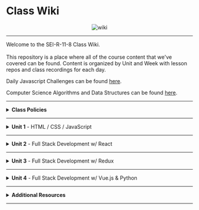 # Class Wiki

<div align="center">
  <img src="https://i.imgur.com/e2Ma89q.png" alt="wiki">
</div>

___
Welcome to the SEI-R-11-8 Class Wiki. <br/><br/> This repository is a place where all of the course content that we've covered can be found. Content is organized by Unit and Week with lesson repos and class recordings for each day.

Daily Javascript Challenges can be found [here](https://github.com/SEI-R-11-8/daily_js_challenges).

Computer Science Algorithms and Data Structures can be found [here](https://github.com/SEI-R-11-8/cs_data_structures).

___
<details><summary><strong>Class Policies</strong></summary><p>
  
Below, you will find Class Policies and Requirements as laid out in Orientation and conveyed by the Instructional Team.  We compile them here for your reference and review.
  
</p>

<ul type="none">

<li><details><summary><strong>Code of Conduct</strong></summary><p>
  
<ul>
  <li>Foster a productive classroom environment.</li>
  <li>Treat others with respect and dignity.</li>
  <li>Remember that everyone is coming at this with a different background.</li>
  <li>Professionalism in all methods of communication, both in-person <i>and</i> online.
    <ul>
      <li>Slack is an extension of our on-campus community. We ask that you remain courteous, respectful, and professional while engaging on Slack.</li>
    </ul>
  </li>
  <li><b>Zero tolerance for plagiarism and cheating.</b></li>
</ul>
  
</p></details></li>

<li><details><summary><strong>Deliverable Submission Requirements</strong></summary><p>
  
<ul>
  <li>Deliverables must be submitted following the <a href="https://github.com/SEI-R-11-8/template_pull_request">PR Guidelines</a>.</li>
  <li>Students must meet deliverable requirements for the submission to be marked as "Complete".</li>
  <li>Deliverables are <i>always</i> due the following class day at the beginning of class, unless otherwise stated.</li>
  <li>There is a grace period for re-submission or late submission.  All re-submits/late submits are due the <b>Monday following the week of assignment</b>.
    <ul>
      <li>Deliverables assigned on Fridays <b>do not</b> have a re-submit <i>or</i> late submit grace period.</li>
      <li>Deliverables submitted <i>after</i> the grace period <b>will not</b> be graded or accepted and will be marked as "Incomplete".</li>
    </ul>
  </li>
</ul>
  
</p></details></li>

<li><details><summary><strong>Graduation Requirements</strong></summary><p>
  
<ul>
  <li>Meet Project Requirements.
    <ul><li>Satisfactorily complete and present a project for <i>each</i> of the <b>4</b> units.</li></ul>
  </li>
  <li>Submit and complete a <i>minimum</i> of <b>80%</b> of deliverables (labs, homework, etc.).</li>
  <li>Adhere to attendance policy.
    <ul>
      <li>Students are allowed <b>3</b> absences over the <i>entire</i> course.</li>
      <li><b>3</b> tardies or early departures equals <b>1</b> absence.</li>
      <li>Tardy policy <i>includes</i> Outcomes participation.</li>
    </ul>
  </li>
</ul>
  
</p></details></li>

<li><details><summary><strong>A Note on Plagiarism</strong></summary><p>
  
<ul>
  <li>Plagiarism is a serious offense and grounds for immediate withdrawal.</li>
  <li>You are encouraged to ask others, including students, instructors, and Stack Overflow for help. However, it is <b><i>not acceptable to copy</i></b> another persons code and submit it as your own. More importantly, it is detrimental to your learning and growth.</li>
  <li>Small snippets of code that solve small problems taken from Stack Overflow are generally an exception to this rule. If you aren't sure, it is your responsibility to <b><i>ask your instructor</i></b>. To be on the safe side, we ask that you credit the person/resource you got the code from in a comment, and let an instructor take a look at it.</li>
</ul>
  
</p></details></li>

<li><details><summary><strong>Observed Holidays</strong></summary><p>

<p>
The following dates are observed Holidays for this immersive.  There will be no class days on or within any of the date ranges listed below.  If you have any questions regarding Holidays, or have a special circumstance, please don't hesitate to reach out to your instructional team.
</p>
  
| Holiday | Dates |
|:---:|:---:|
| Veteran's Day | November 11th, 2021 |
| Thanksgiving | November 24th, 2021 - November 26th, 2021 |
| Christmas/New Year's | December 24th, 2021 - December 31st, 2021 |
| Martin Luther King Jr. Day | January 17th, 2022 |
  
</p></details></li>
  
</ul></details>

____
<details><summary><strong>Unit 1</strong> - HTML / CSS / JavaScript</summary><p>

<ul type="none">
  
  <li><details><summary><strong>Week 1</strong></summary><p>
  
  <p>
  In Week 1, we review the fundamental concepts of <b>HTML</b>, <b>CSS</b>, and <b>JavaScript</b> along with introducing <b>git</b> workflow, <b>terminal</b> commands, and writing professional <b>markdown</b> files. 
  </p>
  
  <ul type="none">

  <li><details><summary>Repos</summary><p>

  | Day 1 | Day 2 | Day 3 | Day 4 | Day 5 |
  |:---:|:---:|:---:|:---:|:---:|
  | [Installfest](https://github.com/SEI-R-11-8/u1_installfest) | [Github / Homework Submission](https://github.com/SEI-R-11-8/u1_lesson_github) | [Flexbox Froggy](https://flexboxfroggy.com/) | Veteran's Day | [Grid Garden](https://cssgridgarden.com/) |
  | [Terminal Lesson](https://github.com/SEI-R-11-8/u1_lesson_terminal) | [Intro to HTML](https://github.com/SEI-R-11-8/u1_lesson_intro_HTML) | [JS Datatypes](https://github.com/SEI-R-11-8/u1_lesson_js_data_types) |  | [Intro to JS DOM](https://github.com/SEI-R-11-8/u1_lesson_intro_DOM) |
  | [Git Lesson](https://github.com/SEI-R-11-8/u1_lesson_git) | [Intro to CSS](https://github.com/SEI-R-11-8/u1_lesson_intro_CSS) | [JS Arrays](https://github.com/SEI-R-11-8/u1_lesson_js_arrays) |  | [JS DOM Quotes Lab](https://github.com/SEI-R-11-8/u1_lab_DOM_quotes) |
  | [VS Code Lesson](https://github.com/SEI-R-11-8/u1_lesson_VSCode) | [Fake Resume Lab](https://github.com/SEI-R-11-8/u1_lab_fake_resume) | [JS Loops & Control Flow](https://github.com/SEI-R-11-8/u1_lesson_loops_and_control_flow) |  | [JS Events](https://github.com/SEI-R-11-8/u1_lesson_js_events) |
  | [Star Wars Homework](https://github.com/SEI-R-11-8/u1_hw_star_wars) | [Flexbox / Grid](https://github.com/SEI-R-11-8/u1_lesson_flex_grid) | [JS Functions](https://github.com/SEI-R-11-8/u1_lesson_js_functions) |  | [JS Dots Game Lab](https://github.com/SEI-R-11-8/u1_lab_dots) |
  |  | [Markdown / ReadMe Homework](https://github.com/SEI-R-11-8/u1_hw_markdown) | [JS Scope](https://github.com/SEI-R-11-8/u1_lesson_js_scope) |  | [Tic Tac Toe Homework](https://github.com/SEI-R-11-8/u1_hw_tic_tac_toe) |
  |  |  | [Control Flow Adventure Homework](https://github.com/SEI-R-11-8/u1_hw_control_flow_adventure) |  |  |

  </p></details></li>


  <li><details><summary>Class Recordings - Group 1</summary><p>

  | Day 1 | Day 2 | Day 3 | Day 4 | Day 5 |
  |:---:|:---:|:---:|:---:|:---:|
  | [Recording](https://generalassembly.zoom.us/rec/share/as27wKEs5ZKqKdxbgviXMp2wTE5XOXZljw57eP7e22rbqovnMSo73QflxErm1UUT.fC4bQS5xrjRNjeZi) | [Recording](https://generalassembly.zoom.us/rec/share/PuLJpqp7-Zu3VBTepul8lIDyC3LfqSs_7tAWGES2LAnAapJUQN_Y5Ezq970iVf3W.zCw10SaR60lUf74y) | [Recording](https://generalassembly.zoom.us/rec/share/yW7vOAmFVLD8QyW0oiX-ilRidEBzPFHspOHKX_QCNwpcg7A2u9DW1WqWCtgxvHRh.c97WOeVAjZU-VY5A) | No Recording | [Recording](https://generalassembly.zoom.us/rec/share/4HnkXa-s1p0beq86TvqxGbu6eenpU4gMn9_TOJUopPw6c7Vyve95ght_M3oVtsHb.ae0IQPhXEh5Ig28m) |
  | Passcode: `DdhA?5?e` | Passcode: `Nhk6!B3*` | Passcode: `&V9pe6$y` |  | Passcode: `4%iE2cC8` |

  </p></details></li>

  <li><details><summary>Class Recordings - Group 2</summary><p>

  | Day 1 | Day 2 | Day 3 | Day 4 | Day 5 |
  |:---:|:---:|:---:|:---:|:---:|
  | [Recording](https://generalassembly.zoom.us/rec/share/bY93M1gmrRiwMIIN1b7oSRsV2zJ4ONF4b3kfZ09Fx4-wm2xx7WWASpyxcBhX6DMS.lupxx_8rGf7JesxW) | [Recording](https://generalassembly.zoom.us/rec/share/26RMeIwfPUBJZ9w6qLDgZoYLHmHi40Fkbw64pVVrkKfdbryj4bM5FEbu3HN5P_Ko.2tKq3uwIInxeTk0t) | [Recording](https://generalassembly.zoom.us/rec/share/mA9U2s1k30T5zrwM98nCPSfWefgjWQfQDuDWxYNf3boW_0s_B5AAnz1CYRssPfQW.yFw_GHgADCgGSpVH) | No Recording | [Recording](https://generalassembly.zoom.us/rec/share/4HnkXa-s1p0beq86TvqxGbu6eenpU4gMn9_TOJUopPw6c7Vyve95ght_M3oVtsHb.ae0IQPhXEh5Ig28m) |
  | Passcode: `4zzW^N8&` | Passcode: `mq1P22.b` | Passcode: `6w&ZMbQp` |  | Passcode: `4%iE2cC8` |

  </p></details></li>
  
  </ul>
  
  ___
  </p></details></li>
  
  <li><details><summary><strong>Week 2</strong></summary><p>
  
  <p>
  In Week 2, we practiced more <b>DOM Manipulation</b> and were introduced to <b>Daily JavaScript Challenges</b> and basic algorithmic problem solving. We and learned about <b>ES6</b> syntax along with <b>Higher Order Functions</b> and <b>Object Oriented Programming</b> in JavaScript.
  </p>
  
  <ul type="none">

  <li><details><summary>Repos</summary><p>
  
  | Day 1 | Day 2 | Day 3 | Day 4 | Day 5 |
  |:---:|:---:|:---:|:---:|:---:|
  | [Intro Daily JS Challenges](https://github.com/SEI-R-11-8/daily_js_challenges) | [JS HOF](https://github.com/SEI-R-11-8/u1_lesson_HOF) | [Box Model Practice](https://github.com/SEI-R-11-8/u1_lab_box_model) | Project Worktime | Project Worktime | 
  | [JS Objects](https://github.com/SEI-R-11-8/u1_lesson_js_objects) | [JS HOF Lab](https://github.com/SEI-R-11-8/u1_lab_HOF) | [JS Fast & Furious Lab](https://github.com/SEI-R-11-8/u1_lab_fast_and_furious) |  |  |  
  | [Jurassic Objects Lab](https://github.com/SEI-R-11-8/u1_lab_jurassic_objects) | [Intro to OOP](https://github.com/SEI-R-11-8/u1_lesson_OOP) | [P1 Prompt](https://github.com/SEI-R-11-8/u1_project_prompt) |  |  | 
  | [ES6 Syntax](https://github.com/SEI-R-11-8/u1_lesson_ES6) | [OOP Exercise Lab](https://github.com/SEI-R-11-8/u1_lab_OOP_exercise) |  |  |  | 
  | [ES6 Lab](https://github.com/SEI-R-11-8/u1_lab_ES6_practice) | [Donut Adventure Homework](https://github.com/SEI-R-11-8/u1_hw_donut_adventure) |  |  |  | 
  |  | [JS HOF Homework](https://github.com/SEI-R-11-8/u1_hw_HOF) |  |  |  | 
  
  </p></details></li>


  <li><details><summary>Class Recordings - Group 1</summary><p>

  | Day 1 | Day 2 | Day 3 | Day 4 | Day 5 |
  |:---:|:---:|:---:|:---:|:---:|
  | [Recording](https://generalassembly.zoom.us/rec/share/as6F4CgbHeW_VKZ6m88mCXydTlcK0Gl4u1WPEA0BDtWg4rZm3rhZ2Ar_BMfJuvCA.UkhObJ6KRNrdmy9C) | [Recording](https://generalassembly.zoom.us/rec/share/VMkYr_Yu_9aqwUBgZBWbNwg6-rqXNh88_VhoTMyFyCntWL66u3j7W1WA68O_rOjR.528wd4XFOwlR4CuV) | No Recording | No Recording | No Recording |
  | Passcode: `01AuV5i=` | Passcode: `M#zv3u5h` |  |  |  |

  </p></details></li>

  <li><details><summary>Class Recordings - Group 2</summary><p>

  | Day 1 | Day 2 | Day 3 | Day 4 | Day 5 |
  |:---:|:---:|:---:|:---:|:---:|
  | [Recording](https://generalassembly.zoom.us/rec/share/HTWvWciJF7mLDK4-y9kQUHptvB-GW2jQDpdbJdzljzUK_CFYVmNCuYIBeGLC3iQk.fu1kF3s7cZybW2jt) | [Recording](https://generalassembly.zoom.us/rec/share/yuVGp880PxgoNCp07ROxiXgISDQ6Nv8GP9ARa5Mh3vGEjXnTJgI-cYihV1N0AVcj.Rb-pjifg3YJmbjK3) | No Recording | No Recording | No Recording |
  | Passcode: `U&a7ZxEh` | Passcode: `zi6%+W$d` |  |  |  |

  </p></details></li>
  
  </ul>
  
  </p></details></li>

</p></details>

___
<details><summary><strong>Unit 2</strong> - Full Stack Development w/ React</summary><p>

<ul type="none">

  <li><details><summary><strong>Week 4</strong></summary><p>
  
   <p>
     In Week 4, we started the week by learning how to call on external data sources with <b>APIs</b>.  Then we learned all about <b>React</b> and what an amazing JavaScript library it can be for developers. We learned the concepts of <b>components</b>, <b>props</b>, and about <b>React Hooks</b> and <b>functional components</b>. We learned about <b>useState</b> and how to use it to manage our state within our apps.
  </p>
  
  <ul type="none">

  <li><details><summary>Repos</summary><p>
  
  | Day 1 | Day 2 | Day 3 | Day 4 | Day 5 |
  |:---:|:---:|:---:|:---:|:---:|
  | [Intro to APIs](https://github.com/SEI-R-11-8/u1_lesson_intro_to_APIs) | [Momentum Lab](https://github.com/SEI-R-11-8/u2_lab_momentum) | [Intro to React](https://github.com/SEI-R-11-8/u2_lesson_intro_to_react) | [Component Heirarchy Diagrams](https://github.com/SEI-R-11-8/u2_lesson_component_heirarchy) | [Intro to State & Hooks](https://github.com/SEI-R-11-8/u2_lesson_intro_to_state) | 
  | [Dogs API Lab](https://github.com/SEI-R-11-8/u1_lab_API_dogs) | [Dougie the Donut & Pizza Rat Lab / Homework](https://github.com/SEI-R-11-8/u2_lab_dougie_and_pizza_rat) | [React Components](https://github.com/SEI-R-11-8/u2_lesson_react_components) | [React Props](https://github.com/SEI-R-11-8/u2_lesson_react_props) | [Hooks ATM Lab](https://github.com/SEI-R-11-8/u2_lab_hooks_ATM) |  
  | [TMDB Lab / Homework](https://github.com/SEI-R-11-8/u1_lab_TMDB_API) | []() | []() | [LOTR Lab](https://github.com/SEI-R-11-8/u2_lab_react_LOTR) | [Likes Lab](https://github.com/SEI-R-11-8/u2_lab_likes) | 
  | []() | []() | []() | [Mapping Components](https://github.com/SEI-R-11-8/u2_lesson_react_mapping_components) | [Groceries Lab](https://github.com/SEI-R-11-8/u2_lab_groceries) | 
  | []() | []() | []() | [Mapping Components Lab](https://github.com/SEI-R-11-8/u2_lab_mapping_components) | [Dr. Who Lab](https://github.com/SEI-R-11-8/u2_lab_dr_who) | 
  | []() | []() | []() | [React Quiz](https://github.com/SEI-R-11-8/u2_quiz_react) | [Movie Mapping Homework](https://github.com/SEI-R-11-8/u2_hw_mapping_components) | 
  
  </p></details></li>


  <li><details><summary>Class Recordings - Group 1</summary><p>

  | Day 1 | Day 2 | Day 3 | Day 4 Morning | Day 4 Afternoon | Day 5 |
  |:---:|:---:|:---:|:---:|:---:|:---:|
  | [Recording](https://generalassembly.zoom.us/rec/share/SloP9J63QytxyN_h9g7gkFG464eCaX6OK3XIR4rCIcDIX9iKj7raNzeZ5iqYTQkJ.RCc1u4nAQOYE0RYC) | No Recording | [Recording](https://generalassembly.zoom.us/rec/share/YwoxjcxHcj844UNIdJcH9tvg-8eB7AV7Rmf3Z3e_qO1b0_GxMYcRlZPlZZfvYClQ.J0_Ao_SWNlyUQPDY) | [Recording](https://generalassembly.zoom.us/rec/share/Yw351yy24Wa9yvhIHBM8d2aRHI0CG2uUX2C1_Hnhj1RZDOieNgy38uJ1zXz4p_mE.1ReVUn-WCF96k0LZ) | [Recording](https://generalassembly.zoom.us/rec/share/aNnVQvqLF8PN9qWvRCOLbtKDIpS5bETtS9TbAHpySP324JizFKcyWqc8B1f3rN3V.f1dzCyRoLa6azcxD) | [Recording](https://generalassembly.zoom.us/rec/share/BemQNMGaUhndvAJiG8FkzdICzGfJcfeK5KJJWHOiuaDgbpUAm6-FeeuDacBRSrcI._WAU7Yy8TXVWs6pR) |
  | Passcode: `EaFDyS1%` |  | Passcode: `9.&3S#7%` | Passcode: `i%65#D^=` | Passcode: `Q&r0VPc*` | Passcode: `@5vSSceZ` |

  </p></details></li>

  <li><details><summary>Class Recordings - Group 2</summary><p>

  | Day 1 | Day 2 | Day 3 | Day 4 Morning | Day 4 Afternoon | Day 5 |
  |:---:|:---:|:---:|:---:|:---:|:---:|
  | [Recording](https://generalassembly.zoom.us/rec/share/euIAxIvwp3ipF12Sn8IKgTqyDIqtgjp6uGmsIF2hl4fO7Qaxqv472a6cxXi0bQpy.Ta_f2YOQTRGsNYAO) | No Recording | [Recording](https://generalassembly.zoom.us/rec/share/bCaeT4jNIwNqaPhlmXtA2YL2oyfBLsf-EZrvsdW4IrUwrGdG0Vew1OeVM3nnKQGL.EJc5n2CLatDtoBhJ) | [Recording](https://generalassembly.zoom.us/rec/share/AzdUeN0kHfz35r5B1Wrs5Ws2rBc2OybjihbS10WVS2oJL3XNeNd6ANrkwN6Yi7Bq.4kJgQrdC2CbkA54Y) | [Recording](https://generalassembly.zoom.us/rec/share/WQc85LfazpNO-XhqAp8kdc4dLzDx4R2Pofiy3Z-SkAj384SXPO_pTY3KjPdQoIaY.dYIhU3jNACP2OJJ-) | [Recording](https://generalassembly.zoom.us/rec/share/_XsYvtRT5DwqVPGdnk_-sXoSF9tpNVj-oQucMQBZG35xIR10TZ6siHzyP39uOZTU.e628mHL25taiIKGH) |
  | Passcode: `&xH3j+I9` |  | Passcode: `&JD8.va9` | Passcode: `JQxc9ft?` | Passcode: `9r*R9#5S` | Passcode: `9T=Z#&B2` |

  </p></details></li>
  
  </ul>
  
  ___
  </p></details></li>
  
  <li><details><summary><strong>Week 5</strong></summary><p>
  
  <p>
  In Week 5, we moved into more complicated React Hooks like <b>useEffect</b> and <b>useReducer</b>.  We learned about the idea of <b>conditional rendering</b> and how we can use our user's input to influence our output.  We were also introduced to <b>React Router</b> and got to see how it gives us powerful new tools to build our React Apps. Then we were introduced to back-end and got to practice using <b>Express</b> and <b>Express Middleware</b>.  We also learned how to implement <b>controllers</b>.  We then got a taste of <b>MongoDB</b> and <b>mongoose</b> as a way to store our app's data.
  </p>
  
  <ul type="none">

  <li><details><summary>Repos</summary><p>
  
  | Day 1 | Day 2 | Day 3 | Day 4 | Day 5 | Week 5+ |
  |:---:|:---:|:---:|:---:|:---:|:---:|
  | [Intro to useEffect](https://github.com/SEI-R-11-8/u2_lesson_useEffect) | [Intro to useReducer](https://github.com/SEI-R-11-8/u2_lesson_useReducer) | [React Router](https://github.com/SEI-R-11-8/u2_lesson_react_router) | [Intro to Express](https://github.com/SEI-R-11-8/u2_lesson_express_intro) | [MongoDB](https://github.com/SEI-R-11-8/u2_lesson_mongoDB) | [MongoDB Associations](https://github.com/SEI-R-11-8/u2_lesson_mongoose_associations) |
  | [Stoplight Lab](https://github.com/SEI-R-11-8/u2_lab_useEffect_stoplight) | [React w/ APIs](https://github.com/SEI-R-11-8/u2_lesson_react_APIs) | [React Router Lab](https://github.com/SEI-R-11-8/u2_lab_react_router) | [Express Routes](https://github.com/SEI-R-11-8/u2_lesson_express_routing) | [MongoDB Sneakers Lab](https://github.com/SEI-R-11-8/u2_lab_mongoDB_sneakers) | [ERDs](https://github.com/SEI-R-11-8/u2_lesson_ERD) |
  | [React Conditional Rendering](https://github.com/SEI-R-11-8/u2_lesson_react_conditional_rendering) | [Password Validator Lab](https://github.com/SEI-R-11-8/u2_lab_password_validator) | [RAWG Router Homework](https://github.com/SEI-R-11-8/u2_hw_RAWG_router) | [Intro to Middleware](https://github.com/SEI-R-11-8/u2_lesson_express_middleware) | [Mongo / Mongoose Data Model](https://github.com/SEI-R-11-8/u2_lesson_mongoose_data_model) | [Group Git](https://github.com/SEI-R-11-8/u2_lesson_group_git) |
  | [Conditional Rendering Lab](https://github.com/SEI-R-11-8/u2_lab_conditional_rendering) | [Kanye useEffect Lab](https://github.com/SEI-R-11-8/u2_lab_kanye_useEffect) | [RAWG Router Walkthrough](https://generalassembly.zoom.us/rec/share/p7sDZLwkf8nOVUndk8F5ARqkuO0Yl-IbRmlv0uV9P-mhRH2fNqS7xfG-QyAA55DD.wT8BLnnPuwIvJTR8) | [Express Controllers](https://github.com/SEI-R-11-8/u2_lesson_express_controllers) | [Mongoose Express](https://github.com/SEI-R-11-8/u2_lab_mongoose_express) | [Full Stackathon](https://github.com/SEI-R-11-8/u2_full_stackathon) |
  | [React Calculator Homework](https://github.com/SEI-R-11-8/u2_hw_react_hooks_calculator) | []() | Passcode: `*7$UGZ0i` | [Express Fruits Homework](https://github.com/SEI-R-11-8/u2_hw_express_fruits) | [Mongoose Plants](https://github.com/SEI-R-11-8/u2_hw_mongoose_plants) | [P2 Prompt](https://github.com/SEI-R-11-8/u2_project_prompt) |
  
  </p></details></li>


  <li><details><summary>Class Recordings - Group 1</summary><p>

  | Day 1 | Day 2 | Day 3 | Day 4 | Day 5 | Week 5+ |
  |:---:|:---:|:---:|:---:|:---:|:---:|
  | [Recording](https://generalassembly.zoom.us/rec/share/XZ8_1Iu4Rx8uS6RcxR1L74eWNLmH7yxozv8gJ62CSIZ10N-4vhu8R7qdU2M57QAi.sMf5x3q5Dk7oVMz1) | [Recording](https://generalassembly.zoom.us/rec/share/kkxzSLI4SzioSRQfbSO49fzubo6o3GYQ6A_33bWO69GzMWDm9m65h3XtupIt6_Tn.k-BeCNe6IsH7qtE3) | [Recording](https://generalassembly.zoom.us/rec/share/QUBwZFPBnw1rI84mkQPOIUCWyCIKjdUObHuedcdE4i3seH0ZrRMIdtGPd5DyNG8_.WXBSFuKv_b4rFghE) | [Recording](https://generalassembly.zoom.us/rec/share/lYw3yWvj25AJw21-ecmK_UwmKCHpNN65w7JROPI9UIUpZaJGaLMHRTK-8sxL5KIz.tA6sYecle9ungt08) | [Recording](https://generalassembly.zoom.us/rec/share/SbgJOxy-2wpV6j-KAgat4n7411TZ-dWy_QlsrRDhM4DefFSHhyGReVngxCK0oMxL.JNV9v5PaNVM8Kcm9) | [Recording](https://generalassembly.zoom.us/rec/share/Hwy6EZ1ah8s40S4JFMYjNHdMDfwO-BdZf9jHnLTfb9zc367HitoyamvHrPE0OIYm.BIyYaorwcOq_PXA-) |
  | Passcode: `B4qKFU7$` | Passcode: `B9Y$o8Y9` | Passcode: `bhF4&#d3` | Passcode: `5+K?YwE$` | Passcode: `49c@AK+K` | Passcode: `+g3*^jrr` |

  </p></details></li>

  <li><details><summary>Class Recordings - Group 2</summary><p>

  | Day 1 | Day 2 | Day 3 | Day 4 | Day 5 | Week 5+ |
  |:---:|:---:|:---:|:---:|:---:|:---:|
  | [Recording](https://generalassembly.zoom.us/rec/share/SrwxHzMLoRiPq-C_fqndATwQhwAPmTstSSpK-LUiB0bcyM4JqOIwluEmxjOu5zed.-E-Z15wUvIJtJhZm) | [Recording](https://generalassembly.zoom.us/rec/share/I6eNygX5t1HckOdXs9MBj7wYhwvC3xWZ9Bw5ukyhAo6KORjJ-Tyb85g3sLmBrJz4.bG5f8ia5QwhIdec-) | [Recording](https://generalassembly.zoom.us/rec/share/jbRYohkJXOqB2KUZIANNQLW53DekiKmfQfcW5SbvxtW7venrL7uvYuPA3_lBjhSs.fuTO0Nyn-dSjtDNr) | [Recording](https://generalassembly.zoom.us/rec/share/rvCvzNNwOAr7WCLf7NwtcsIzxxQHV9RF2vkUP_-bOzxUFuMQEyjddHCFRI5QgQxu.XPvekrXegzyjElch) | [Recording](https://generalassembly.zoom.us/rec/share/mJup5pANr1w_tVOlnxpR-qqI4WZoetnSYH3v9_VVrOCaSTGpNqXMcAIy1H7xhTUu.Oauy_IN7naDUXgoL) | [Recording](https://generalassembly.zoom.us/rec/share/KI4_p1DpgaSahMHXZxv8RaZJZ3mnLA9kTfMoFVHlj3vxUsYf23yPkQdzZojKdcGx.xzWRn1iEYwnskj8U) |
  | Passcode: `@oby3*1Z` | Passcode: `Fh0Vdg!A` | Passcode: `h6CNN1X+` | Passcode: `NZ+SS98v` | Passcode: `%as0D!.b` | Passcode: `D6FGqy@w` |

  </p></details></li>
  
  </ul>
  
  </p></details></li>

</p></details>

___
<details><summary><strong>Unit 3</strong> - Full Stack Development w/ Redux</summary><p>

<ul type="none">

  <li><details><summary><strong>Week 7</strong></summary><p>
  
  <p>
  In Week 7, we were introduced to <b>React Redux</b> as a new way to manage our state in React! We learned about <b>Reducers</b>, <b>Actions</b>, and <b>Types</b>. We also learned how to map our state and actions to props. We also learned how to use a middleware called <b>thunk</b> in conjunction with Redux. We were introduced to <b>SQL databases</b> and started to learn SQL commands to interact with our database.  We also learned about the concept of <b>SQL Joins</b>.
  </p>
  
  <ul type="none">

  <li><details><summary>Repos</summary><p>
  
  | Day 1 | Day 2 | Day 3 | Day 4 | Day 5 |
  |:---:|:---:|:---:|:---:|:---:|
  | [MERN Review](https://github.com/SEI-R-11-8/u3_lab_react_review) | [Redux Intro](https://github.com/SEI-R-11-8/u3_lesson_redux_intro) | [Redux Middleware](https://github.com/SEI-R-11-8/u3_lesson_redux_middleware) | [Redux Travel Blog Lab / Homework](https://github.com/SEI-R-11-8/u3_react_redux_review_lab) | [SQL Intro](https://github.com/SEI-R-11-8/u3_lesson_SQL_intro) | 
  | []() | [Redux Reducers](https://github.com/SEI-R-11-8/u3_lesson_redux_reducers) | [Redux Movies Lab](https://github.com/SEI-R-11-8/u3_lab_redux_movies) | []() | [SQL Practice Lab](https://github.com/SEI-R-11-8/u3_lab_SQL_practice) |  
  | []() | [Redux Action Types](https://github.com/SEI-R-11-8/u3_lesson_redux_actions_types) | []() | []() | [SQL Joins](https://github.com/SEI-R-11-8/u3_lesson_SQL_joins) | 
  | []() | [Mapping State & Actions to Props](https://github.com/SEI-R-11-8/u3_lesson_mapping_state_props) | []() | []() | [SQL Joins Practice Lab](https://github.com/SEI-R-11-8/u3_lab_SQL_joins_practice) | 
| []() | [Redux Quiz](https://github.com/SEI-R-11-8/u3_hw_redux_quiz) | []() | []() | [Carmen SanDiego Homework](https://github.com/SEI-R-11-8/u3_hw_carmen_sandiego) | 
  
  </p></details></li>


  <li><details><summary>Class Recordings - Group 1</summary><p>

  | Day 1 | Day 2 | Day 3 | Day 4 | Day 5 |
  |:---:|:---:|:---:|:---:|:---:|
  | No Recording | [Recording](https://generalassembly.zoom.us/rec/share/PHunud5sXMJcpsCVoQFrbO5RaYorahccofeGK8v1lSNlBprNBrWzDDH6TP1bmM8.H7sHG7zy6M6SuHsX) | [Recording](https://generalassembly.zoom.us/rec/share/LzNzcgqWCSngpraWWLhtedtYvMniEr9owGnQZgHJc1zqFGyUdCc09StAdxd1JWJT.Mg4T7cxGDDM1fgHp) | No Recording | [Recording](https://generalassembly.zoom.us/rec/share/w-2onLxfbKIdnyzd7r8oySuQuHNId4UouacnwoFtYFtSNuKvQYDb_DPWiuoiq7iW.JHnAg1wntt4MaZ_x) |
  |  | Passcode: `K9DNq#FA` | Passcode: `p&aa0RzY` |  | Passcode: `e16!MADm` |

  </p></details></li>

  <li><details><summary>Class Recordings - Group 2</summary><p>

  | Day 1 | Day 2 | Day 3 | Day 4 | Day 5 |
  |:---:|:---:|:---:|:---:|:---:|
  | No Recording | [Recording](https://generalassembly.zoom.us/rec/share/smV27-qLrjcnlZ5A0fLUDeat9QoXGru4-zd31KtMu1MsPyZogRZVfUtWLvIMsP2s.mC39c0-XdLdbYvPx) | [Recording](https://generalassembly.zoom.us/rec/share/d5QJCC9rT2v9BW6VhPbRc4YVeNTfIix0FVm0IjJZm4Uu6UKOTijmYiHg9-cu0WMK.p2Od1gPUDEkO56eS) | No Recording | [Recording](https://generalassembly.zoom.us/rec/share/TjZnRlRd8XohSVaHRCGodwEaT78JECzZnAcab6VG9uqMNckyN5yIJuO5czhBv07-._Lx6mNS7qUAErG6j) |
  |  | Passcode: `xLwk3XU+` | Passcode: `MKV=BP1M` |  | Passcode: `2rTb!0GY` |

  </p></details></li>
  
  </ul>
  
  ___
  </p></details></li>
  
  <li><details><summary><strong>Week 8</strong></summary><p>
  
  <p>
  In Week 8, we learned all about <b>Sequelize</b> and how it can interpret for our SQL database and our backend Node servers.  We learned how to make <b>queries</b>, <b>migrations</b>, and <b>associations</b>.  We also learned all about how to integrate <b>user authentication</b> in our apps.
  </p>
  
  <ul type="none">

  <li><details><summary>Repos</summary><p>
  
  | Day 1 | Day 2 | Day 3 | Day 4 | Day 5 |
  |:---:|:---:|:---:|:---:|:---:|
  | [Database Design](https://github.com/SEI-R-11-8/u3_lesson_database_design) | [Sequelize Migrations](https://github.com/SEI-R-11-8/u3_lesson_sequelize_migrations) | [Express Sequelize Lab](https://github.com/SEI-R-11-8/u3_lesson_express_sequelize) | [JWT Auth](https://github.com/SEI-R-11-8/u3_lesson_JWT_auth) | [P3 Prompt](https://github.com/SEI-R-11-8/u3_project_prompt) | 
  | [Intro to Sequelize](https://github.com/SEI-R-11-8/u3_lesson_sequelize_intro) | [Sequelize Migrations Lab](https://github.com/SEI-R-11-8/u3_lab_sequelize_migrations_exercise) | [Sequelize API from Scratch Lab / Homework](https://github.com/SEI-R-11-8/u3_lab_sequelize_API_from_scratch) | [Sequelize Auth](https://github.com/SEI-R-11-8/u3_lesson_sequelize_auth) |  |  
  | [Sequelize Queries](https://github.com/SEI-R-11-8/u3_lesson_sequelize_queries) | [Sequelize Associations](https://github.com/SEI-R-11-8/u3_lesson_sequelize_associations) | [JWT Auth Study Homework](https://github.com/SEI-R-11-8/u3_hw_jwt_auth_study) | [React Auth](https://github.com/SEI-R-11-8/u3_lesson_react_auth) |  | 
  | [Sequelize Querying Lab](https://github.com/SEI-R-11-8/u3_lab_sequelize_querying) | [Sequelize Associations Lab](https://github.com/SEI-R-11-8/u3_lab_sequelize_associations_exercise) |  | [Sequelize Complex Associations Homework](https://github.com/SEI-R-11-8/u3_hw_sequelize_complex_associations) |  | 
  | [Sequelize Practice Homework](https://github.com/SEI-R-11-8/u3_hw_sequelize_practice) | [Associations & Migrations Homework](https://github.com/SEI-R-11-8/u3_hw_sequelize_associations_and_migrations) |  |  |  | 
  
  </p></details></li>


  <li><details><summary>Class Recordings - Group 1</summary><p>

  | Day 1 | Day 2 | Day 3 | Day 4 | Day 5 |
  |:---:|:---:|:---:|:---:|:---:|
  | [Recording](https://generalassembly.zoom.us/rec/share/CCldzkjo0SqlQvKP03pBV1sSuvIkfnn9gnT40-pS4FvPypybqcCl-jaYijdmMSIB.qrhSjt6FwUh2hxQ7) | [Recording](https://generalassembly.zoom.us/rec/share/pRvW2b6CvW1dTqpmo8Uq1zCfswfsFism1NHPjRgIWOWyTYeDGXBXKlq8l9ZujxCc.kQOu_G8k9JuYOdUX) | No Recording | No Recording | No Recording |
  | Passcode: `$3ntGR0$` | Passcode: `GWJsab8+` |  |  |  |

  </p></details></li>

  <li><details><summary>Class Recordings - Group 2</summary><p>

  | Day 1 | Day 2 | Day 3 | Day 4 | Day 5 |
  |:---:|:---:|:---:|:---:|:---:|
  | [Recording](https://generalassembly.zoom.us/rec/share/c1QAjPrS4kEEyt0bieMLWimNOIrg1ZkeRmYKYmonZbdHOPYMhr3xenVkRla7IZ7S.qk0kv15n2BCsI_A7) | [Recording](https://generalassembly.zoom.us/rec/share/Hn2B-GnHmgihdWHIx3PD63oIzFOxt0_IW39MCugSQo9mXV7UjWKXmKcI3qR9UrVQ.UfoKieYoT6BYM4XQ) | No Recording | No Recording | No Recording |
  | Passcode: `z!@h91MS` | Passcode: `0dy+#biZ` |  |  |  |

  </p></details></li>
  
  </ul>
  
  </p></details></li>

</p></details>

___
<details><summary><strong>Unit 4</strong> - Full Stack Development w/ Vue.js & Python</summary><p>

<ul type="none">

  <li><details><summary><strong>Week 10</strong></summary><p>
  
  <p>
  In Week 10, we learned a new framework called Vue.js and how it is set up differently than React and other libraries we've used. We learned how to use State Methods, Directives, Events, and Emitters in Vue. We also learned how to use Vue with APIs, and how to use Vue Router to direct our page. Later in the week, we were introduced to Python and learned about functions, control flow, loops, and dictionaries.
  </p>
  
  <ul type="none">

  <li><details><summary>Repos</summary><p>
  
  | Day 1 | Day 2 | Day 3 | Day 4 | Day 5 |
  |:---:|:---:|:---:|:---:|:---:|
  | [Vue Intro](https://github.com/SEI-R-11-8/u4_lesson_vue_introduction) | [Vue Events & Emitters](https://github.com/SEI-R-11-8/u4_lesson_vue_events_emitters) | [Vue API Lab](https://github.com/SEI-R-11-8/u4_lab_vue_API) | [Vue Router](https://github.com/SEI-R-11-8/u4_lesson_vue_router) | [Python Intro](https://github.com/SEI-R-11-8/u4_lesson_python_intro) | 
  | [Vue Components & Props](https://github.com/SEI-R-11-8/u4_lesson_vue_components_props) | [Vue Rock, Paper, Scissor Lab/Homework](https://github.com/SEI-R-11-8/u4_lab_vue_rock_paper_scissor) | [Vue Messenger Homework](https://github.com/SEI-R-11-8/u4_hw_vue_messenger) | [Vue RAWG Lab/Homework](https://github.com/SEI-R-11-8/u4_hw_vue_rawg) | [Python Functions](https://github.com/SEI-R-11-8/u4_lesson_python_functions) | 
  | [Vue State Methods](https://github.com/SEI-R-11-8/u4_lesson_vue_state) | [Vue APIs](https://github.com/SEI-R-11-8/u4_lesson_vue_API) | []() | []() | [Python Control Flow](https://github.com/SEI-R-11-8/u4_lesson_python_control_flow) | 
  | [Vue Directives](https://github.com/SEI-R-11-8/u4_lesson_vue_directives) | []() | []() | []() | [Python Lists, Loops & Comprehension](https://github.com/SEI-R-11-8/u4_lesson_python_lists_loops) | 
  | [Vue Quiz](https://forms.gle/tHxRjWLdUFuV21zA6) | []() | []() | []() | [Python Dictionaries](https://github.com/SEI-R-11-8/u4_lesson_python_dictionaries) | 
  | []() | []() | []() | []() | [Python CYOA Homework](https://github.com/SEI-R-11-8/u4_hw_python_adventure) | 
  
  </p></details></li>


  <li><details><summary>Class Recordings - Group 1</summary><p>

  | Day 1 | Day 2 | Day 3 | Day 4 | Day 5 |
  |:---:|:---:|:---:|:---:|:---:|
  | [Recording](https://generalassembly.zoom.us/rec/share/UMPmO5uA0UximTus9nAeFl7_MEUNTPwU2EvLFuv8qUX1mHtdrDwfYRKkaDOY25M-.C-2i78HXeod5pvC7) | [Recording](https://generalassembly.zoom.us/rec/share/JPmXsSLVJObWJDdZDQONiaAjoUxpazKij-e4ky3KKvcFkZy1MEbNtCupytGEI23Z.SoFJA4wtBEBsiQME) | No Recording | [Recording](https://generalassembly.zoom.us/rec/share/JJqHPq8z6DiXtuOjTMFxw5CUewI1p3EXTAptljvzrzKDBr8hCTKPu44cP-7PwsAU.foMJT94qsGYLPO-J) | No Recording |
  | Passcode: `GU4R.@N&` | Passcode: `+mA!Ty61` |  | Passcode: `ZOt1+YGy` |  |

  </p></details></li>

  <li><details><summary>Class Recordings - Group 2</summary><p>

  | Day 1 | Day 2 | Day 3 | Day 4 | Day 5 |
  |:---:|:---:|:---:|:---:|:---:|
  | [Recording](https://generalassembly.zoom.us/rec/share/Pw6TFFqT7wM03qNYs8kcmbwtPexGz6IzVApKn8P-LSuHXoqsUw3WifUOYiI37FKI.55fD-Dm46X5nPP2y) | [Recording](https://generalassembly.zoom.us/rec/share/FdVhuJVdarTb_o1j7UXMo16vN2TxVEtC1h-H_50nEFnfE27VXX6NzHLVGdWCI0AO.-087_yo17nDIpUFD) | No Recording | [Recording](https://generalassembly.zoom.us/rec/share/WOCN2UjSUO_ZZVv64eposExbtWR6SbhWN08wzJsY_x8guzD4s5l36WIWgxenXSzP.Uz6QWzovQM8ymuuA) | [Recording](https://generalassembly.zoom.us/rec/share/owd-6tZKkNhCPNrxNYm5sCmwCG6-27AgV5lcy2sSAYPr0ZXkVqyrjKkl8DwEJJIq.mHeSwmuoHXmxQw8H) |
  | Passcode: `eZY#0+jQ` | Passcode: `?M%bCch3` |  | Passcode: `v4@8Okd?` | Passcode: `Vr&9P1S+` |

  </p></details></li>
  
  </ul>
  
  ___
  </p></details></li>
  
  <li><details><summary><strong>Week 11</strong></summary><p>
  
  <p>
  In Week 11, we continued with Python by learning about tuples and OOP in Python. We then got a quick intro to Django and how to set up Auth in Django. At the end of the week, we got to participate in a Hackathon!
  </p>
  
  <ul type="none">

  <li><details><summary>Repos</summary><p>
  
  | Day 1 | Day 2 | Day 3 | Day 4 | Day 5 |
  |:---:|:---:|:---:|:---:|:---:|
  | [Python Virtual Environments](https://github.com/SEI-R-11-8/u4_lesson_python_virtual_environments) | [Django Install + Models](https://github.com/SEI-R-11-8/u4_django_install_and_models) | [Django REST API](https://github.com/SEI-R-11-8/u4_django_rest_api) | [Deploying Django to Heroku](https://github.com/SEI-R-11-8/deploying-django) | [Continue Hackathon]() | 
  | [Python Tuples](https://github.com/SEI-R-11-8/u4_lesson_python_tuples) | [Django Views](https://github.com/SEI-R-11-8/u4_django_views) | [Django REST API Lab/HW](https://github.com/SEI-R-11-8/django_rest_lab) | [Hackathon]() | [Project 4 Prompt]() |  
  | [Tuple Exercise Lab](https://github.com/SEI-R-11-8/u4_lab_python_tuple_exercise) | [Nostal-Dja Hw/Lab ](https://github.com/SEI-R-11-8/u4_nostalDja_lab) | []() | []() | []() | 
  | [Python OOP](https://github.com/SEI-R-11-8/u4_lesson_python_oop) | [Django Tunr Solution](https://github.com/SEI-R-11-8/django_tunr_solution) | []() | []() | []() | 
  | [CSV Parser Lab](https://github.com/SEI-R-11-8/u4_lab_python_CSV_parser) | []() | []() | []() | []() | 
  | [Python Smash Bros. Homework](https://github.com/SEI-R-11-8/u4_hw_python_smash_bros) | []() | []() | []() | []() | 
  
  </p></details></li>


  <li><details><summary>Class Recordings - Group 1</summary><p>

  | Day 1 | Day 2 | Day 3 | Day 4 | Day 5 |
  |:---:|:---:|:---:|:---:|:---:|
  | [Recording](https://generalassembly.zoom.us/rec/share/74RNq1Xl-UKhQvuLEifRJL-2q7VCyYGhXRWjOSHLW85_8NQaYBtMnDpLHMF3fwMb.glV4X_1f68nTmAaQ) | [Recording]() | [Recording]() | [Recording]() | [Recording]() |
  | Passcode: `W2yQ4z$+` | Passcode: ` ` | Passcode: ` ` | Passcode: ` ` | Passcode: ` ` |

  </p></details></li>

  <li><details><summary>Class Recordings - Group 2</summary><p>

  | Day 1 | Day 2 | Day 3 | Day 4 | Day 5 |
  |:---:|:---:|:---:|:---:|:---:|
  | [Recording](https://generalassembly.zoom.us/rec/share/_5xt_l9g9Rqt-3zxazq3EzXIGJN5ZG_vmscJZIbmDt67lAfqnsSM_6v_SISL-jAn.ATh1Ge2k2QwhGVTL) | [Recording]() | [Recording]() | [Recording]() | [Recording]() |
  | Passcode: `u=52YHQ?` | Passcode: ` ` | Passcode: ` ` | Passcode: ` ` | Passcode: ` ` |

  </p></details></li>
  
  </ul>
  
  </p></details></li>

</p></details>

___
<details><summary><strong>Additional Resources</strong></summary><p>

Below is a list of additional resources that were hand-picked by your instructors. If you find that you don't have the time during the immersive, these resources will still help to solidify your understanding of key concepts after graduation.
  <ul type="none">
  
  <li><details><summary><strong>Practice</strong> - sites to hone your skills</summary><p>
  
  - [Codeacademy](https://www.codecademy.com/catalog)
  - [Codewars](https://www.codewars.com)
  - [CSS Battle](https://cssbattle.dev/)
  - [CSS Diner](https://flukeout.github.io/)
  - [Flexbox Froggy](https://flexboxfroggy.com/)
  - [Grid Garden](https://cssgridgarden.com/)
  - [Screeps](https://screeps.com/)
  </p></details></li>
  
  <li><details><summary><strong>Reading</strong> - helpful articles and topics</summary><p>
  
  - [10 Need-to-know Mac Terminal Commands](https://scotch.io/bar-talk/10-need-to-know-mac-terminal-commands)
  - [Eloquent JavaScript](https://eloquentjavascript.net/)
  - [CSS Tricks](https://css-tricks.com/)
  - [Rubber Duck Debugging](https://rubberduckdebugging.com/)
  - [Medium: What Is An API?](https://medium.com/free-code-camp/what-is-an-api-in-english-please-b880a3214a82)
  - [Medium: Higher Order Functions](https://medium.com/javascript-in-plain-english/4-must-know-higher-order-functions-in-javascript-411f85545881)
  - [Medium: Local Git Repos vs Remote Repos](https://medium.com/swlh/git-local-repo-and-github-remote-repo-eae1c948fbf5)
  - [Medium: Explaining API's](https://medium.com/javascript-in-plain-english/many-developers-struggle-with-explaining-apis-20a071d74596)
  </p></details></li>
  
  <li><details><summary><strong>Documentation</strong> - commonly used docs for reference</summary><p>
  
  - [MDN JavaScript Docs](https://developer.mozilla.org/en-US/docs/Web/JavaScript/Guide)
  - [W3Schools CSS Docs](https://www.w3schools.com/cssref/default.asp)
  - [React Docs](https://reactjs.org/docs/getting-started.html)

  </p></details></li>
  
  <li><details><summary><strong>Cheatsheets</strong> - quick references</summary><p>
  
  - [Markdown Cheatsheet](https://guides.github.com/pdfs/markdown-cheatsheet-online.pdf)
  - [JavaScript Cheatsheet](https://websitesetup.org/javascript-cheat-sheet/)
  - [ES6 Cheatsheet](https://devhints.io/es6)
  - [Component Lifecycle Cheatsheet](https://dev.to/bunlong/react-component-lifecycle-methods-cheatsheet-23gi)
  - [ERD Cheatsheet](https://drive.google.com/file/d/0B_spkK3eZiHmZTZhczVTaVZxUFU/view?resourcekey=0-pvJ1STXJ4xEpjqpFWQtUhg)
  </p></details></li>
  
  </ul>
 
</p></details>

___
